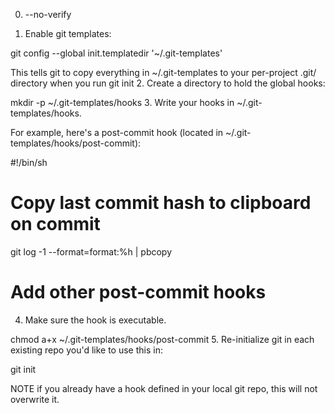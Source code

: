 
0. --no-verify

1. Enable git templates:

git config --global init.templatedir '~/.git-templates'

This tells git to copy everything in ~/.git-templates to your per-project .git/ directory when you run git init
2. Create a directory to hold the global hooks:

mkdir -p ~/.git-templates/hooks
3. Write your hooks in ~/.git-templates/hooks.

For example, here's a post-commit hook (located in ~/.git-templates/hooks/post-commit):

#!/bin/sh

# Copy last commit hash to clipboard on commit
git log -1 --format=format:%h | pbcopy

# Add other post-commit hooks 

4. Make sure the hook is executable.

chmod a+x ~/.git-templates/hooks/post-commit
5. Re-initialize git in each existing repo you'd like to use this in:

git init

NOTE if you already have a hook defined in your local git repo, this will not overwrite it.

